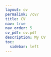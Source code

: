 ```yaml
---
layout: cv
permalink: /cv/
title: CV
nav: true
nav_order: 5
cv_pdf: cv.pdf
description: My CV
toc:
  sidebar: left
---
```

